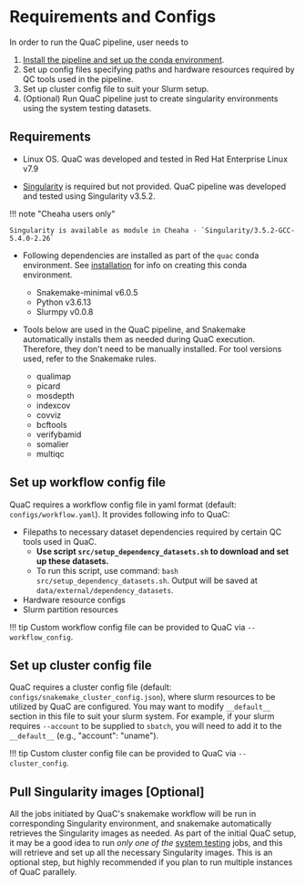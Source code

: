 # Requirements and Configs

In order to run the QuaC pipeline, user needs to

1. [Install the pipeline and set up the conda environment](./installation.md).
2. Set up config files specifying paths and hardware resources required by QC tools used in the pipeline.
3. Set up cluster config file to suit your Slurm setup.
4. (Optional) Run QuaC pipeline just to create singularity environments using the system testing datasets.

## Requirements

- Linux OS. QuaC was developed and tested in Red Hat Enterprise Linux  v7.9

- [Singularity](https://apptainer.org/) is required but not provided. QuaC pipeline was developed and tested using Singularity v3.5.2.

!!! note "Cheaha users only"

    Singularity is available as module in Cheaha - `Singularity/3.5.2-GCC-5.4.0-2.26`

- Following dependencies are installed as part of the `quac` conda environment. See [installation](./installation.md) for info on creating this conda environment.
    - Snakemake-minimal v6.0.5
    - Python v3.6.13
    - Slurmpy v0.0.8


- Tools below are used in the QuaC pipeline, and Snakemake automatically installs them as needed during QuaC execution. Therefore, they don't need to be manually installed. For tool versions used, refer to the Snakemake rules.
    - qualimap
    - picard
    - mosdepth
    - indexcov
    - covviz
    - bcftools
    - verifybamid
    - somalier
    - multiqc


## Set up workflow config file

QuaC requires a workflow config file in yaml format (default: `configs/workflow.yaml`). It provides following info to QuaC: 

- Filepaths to necessary dataset dependencies required by certain QC tools used in QuaC.
    - **Use script `src/setup_dependency_datasets.sh` to download and set up these datasets.**
    - To run this script, use command: `bash src/setup_dependency_datasets.sh`. Output will be saved at `data/external/dependency_datasets`.
- Hardware resource configs
- Slurm partition resources

!!! tip
    Custom workflow config file can be provided to QuaC via `--workflow_config`.


## Set up cluster config file

QuaC requires a cluster config file (default: `configs/snakemake_cluster_config.json`), where slurm resources to be utilized by QuaC are configured. You may want to modify `__default__` section in this file to suit your slurm system. For example, if your slurm requires `--account` to be supplied to `sbatch`, you will need to add it to the `__default__` (e.g., "account": "uname").

!!! tip
    Custom cluster config file can be provided to QuaC via `--cluster_config`.


## Pull Singularity images [Optional]

All the jobs initiated by QuaC's snakemake workflow will be run in corresponding Singularity environment, and snakemake automatically retrieves the Singularity images as needed. As part of the initial QuaC setup, it may be a good idea to run _only one of the_ [system testing](./system_testing.md) jobs, and this will retrieve and set up all the necessary Singularity images. This is an optional step, but highly recommended if you plan to run multiple instances of QuaC parallely. 

